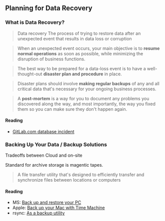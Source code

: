 ## Planning for Data Recovery

### What is Data Recovery?

<blockquote>
Data recovery
The process of trying to restore data after an unexpected event that results in data loss or corruption
</blockquote>

<blockquote>
When an unexpected event occurs, your main objective is to <strong>resume normal operations</strong> as soon as possible, while minimizing the disruption of business functions.
</blockquote>

<blockquote>
The best way to be prepared for a data-loss event is to have a well-thought-out <strong>disaster plan and procedure</strong> in place.
</blockquote>

<blockquote>
Disaster plans should involve <strong>making regular backups</strong> of any and all critical data that's necessary for your ongoing business processes.
</blockquote>

<blockquote>
A <strong>post-mortem</strong> is a way for you to document any problems you discovered along the way, and most importantly, the way you fixed them so you can make sure they don't happen again.
</blockquote>

#### Reading

- [GitLab.com database incident](https://about.gitlab.com/blog/2017/02/01/gitlab-dot-com-database-incident/)

### Backing Up Your Data / Backup Solutions

Tradeoffs between Cloud and on-site

Standard for archive storage is magentic tapes.

<blockquote>
A file transfer utility that's designed to efficiently transfer and synchronize files between locations or computers
</blockquote>

#### Reading

- MS: [Back up and restore your PC](https://support.microsoft.com/en-us/windows/back-up-and-restore-your-pc-ac359b36-7015-4694-de9a-c5eac1ce9d9c)
- Apple: [Back up your Mac with Time Machine](https://support.apple.com/en-us/HT201250)
- rsync: [As a backup utility](https://wiki.archlinux.org/title/rsync#As_a_backup_utility)


